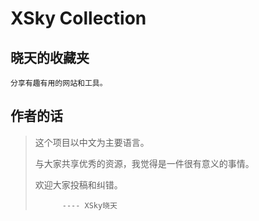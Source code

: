 # XSky Collection

## 晓天的收藏夹

```
分享有趣有用的网站和工具。
```

## 作者的话

> 这个项目以中文为主要语言。
>
> 与大家共享优秀的资源，我觉得是一件很有意义的事情。
>
> 欢迎大家投稿和纠错。
>
> ```
>       ---- XSky晓天
> ```



